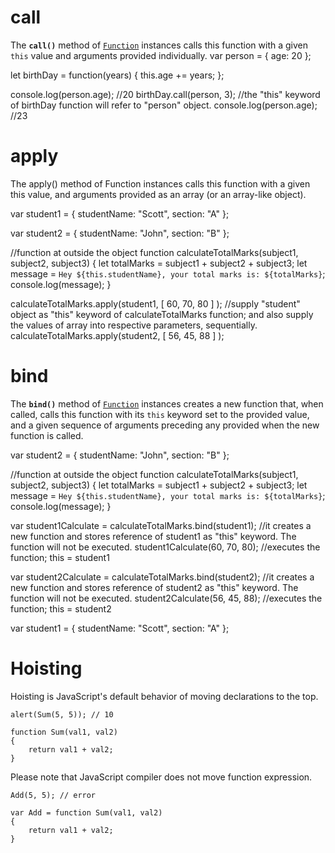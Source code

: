 # call

The **`call()`** method of [`Function`](https://developer.mozilla.org/en-US/docs/Web/JavaScript/Reference/Global_Objects/Function) instances calls this function with a given `this` value and arguments provided individually.
var person =
{
  age: 20
};

let birthDay = function(years) {
  this.age += years;
};

console.log(person.age); //20
birthDay.call(person, 3); //the "this" keyword of birthDay function will refer to "person" object.
console.log(person.age); //23

# apply

The apply() method of Function instances calls this function with a given this value, and arguments provided as an array (or an array-like object).

var student1 = {
  studentName: "Scott",
  section: "A"
};

var student2 = {
  studentName: "John",
  section: "B"
};

//function at outside the object
function calculateTotalMarks(subject1, subject2, subject3)
{
  let totalMarks = subject1 + subject2 + subject3;
  let message = `Hey ${this.studentName}, your total marks is: ${totalMarks}`;
  console.log(message);
}

calculateTotalMarks.apply(student1, [ 60, 70, 80 ] ); //supply "student" object as "this" keyword of calculateTotalMarks function; and also supply the values of array into respective parameters, sequentially.
calculateTotalMarks.apply(student2, [ 56, 45, 88 ] );

# bind

The **`bind()`** method of [`Function`](https://developer.mozilla.org/en-US/docs/Web/JavaScript/Reference/Global_Objects/Function) instances creates a new function that, when called, calls this function with its `this` keyword set to the provided value, and a given sequence of arguments preceding any provided when the new function is called.

var student2 = {
  studentName: "John",
  section: "B"
};

//function at outside the object
function calculateTotalMarks(subject1, subject2, subject3)
{
  let totalMarks = subject1 + subject2 + subject3;
  let message = `Hey ${this.studentName}, your total marks is: ${totalMarks}`;
  console.log(message);
}

var student1Calculate = calculateTotalMarks.bind(student1); //it creates a new function and stores reference of student1 as "this" keyword. The function will not be executed.
student1Calculate(60, 70, 80); //executes the function; this = student1

var student2Calculate = calculateTotalMarks.bind(student2); //it creates a new function and stores reference of student2 as "this" keyword. The function will not be executed.
student2Calculate(56, 45, 88); //executes the function; this = student2

var student1 = {
  studentName: "Scott",
  section: "A"
};

# Hoisting

Hoisting is JavaScript's default behavior of moving declarations to the top.


```
alert(Sum(5, 5)); // 10

function Sum(val1, val2)
{
    return val1 + val2;
}
```


Please note that JavaScript compiler does not move function expression.

```
Add(5, 5); // error

var Add = function Sum(val1, val2)
{
    return val1 + val2;
}
```

